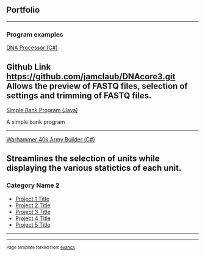 ## Portfolio

---

### Program examples

[DNA Processor (C#)]() 

Github Link  https://github.com/jamclaub/DNAcore3.git Allows the preview of FASTQ files, selection of settings and trimming of FASTQ files.
---
[Simple Bank Program (Java)](https://github.com/jamclaub/JavaBank.git)

A simple bank program 

---
[Warhammer 40k Army Builder (C#)](https://github.com/Ian1993/352-Semester-Group-Project.git)

Streamlines the selection of units while displaying the various statictics of each unit.
---

### Category Name 2

- [Project 1 Title](http://example.com/)
- [Project 2 Title](http://example.com/)
- [Project 3 Title](http://example.com/)
- [Project 4 Title](http://example.com/)
- [Project 5 Title](http://example.com/)

---




---
<p style="font-size:11px">Page template forked from <a href="https://github.com/evanca/quick-portfolio">evanca</a></p>
<!-- Remove above link if you don't want to attibute -->
